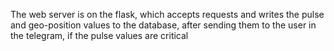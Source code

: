 The web server is on the flask, which accepts requests and writes the pulse and geo-position values to the database, after sending them to the user in the telegram, if the pulse values are critical